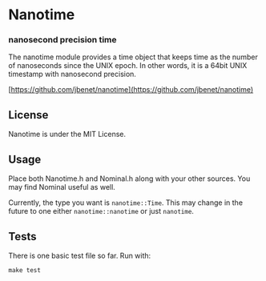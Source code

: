 # Nanotime

### nanosecond precision time

The nanotime module provides a time object that keeps time as the number of
nanoseconds since the UNIX epoch. In other words, it is a 64bit UNIX timestamp
with nanosecond precision.

[https://github.com/jbenet/nanotime](https://github.com/jbenet/nanotime)

## License

Nanotime is under the MIT License.

## Usage

Place both Nanotime.h and Nominal.h along with your other sources. You may find
Nominal useful as well.

Currently, the type you want is `nanotime::Time`. This may change in the future
to one either `nanotime::nanotime` or just `nanotime`.

## Tests

There is one basic test file so far. Run with:

    make test

